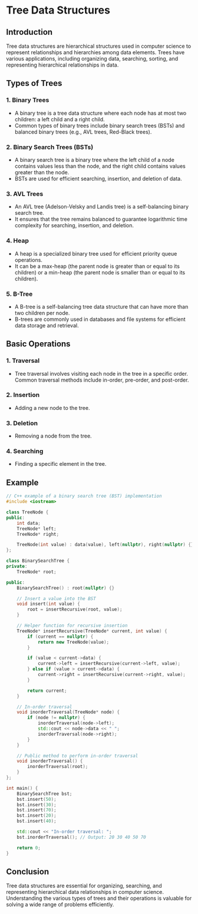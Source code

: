 # Tree Data Structures

## Introduction
Tree data structures are hierarchical structures used in computer science to represent relationships and hierarchies among data elements. Trees have various applications, including organizing data, searching, sorting, and representing hierarchical relationships in data.

## Types of Trees

### 1. Binary Trees
- A binary tree is a tree data structure where each node has at most two children: a left child and a right child.
- Common types of binary trees include binary search trees (BSTs) and balanced binary trees (e.g., AVL trees, Red-Black trees).

### 2. Binary Search Trees (BSTs)
- A binary search tree is a binary tree where the left child of a node contains values less than the node, and the right child contains values greater than the node.
- BSTs are used for efficient searching, insertion, and deletion of data.

### 3. AVL Trees
- An AVL tree (Adelson-Velsky and Landis tree) is a self-balancing binary search tree.
- It ensures that the tree remains balanced to guarantee logarithmic time complexity for searching, insertion, and deletion.

### 4. Heap
- A heap is a specialized binary tree used for efficient priority queue operations.
- It can be a max-heap (the parent node is greater than or equal to its children) or a min-heap (the parent node is smaller than or equal to its children).

### 5. B-Tree
- A B-tree is a self-balancing tree data structure that can have more than two children per node.
- B-trees are commonly used in databases and file systems for efficient data storage and retrieval.

## Basic Operations

### 1. Traversal
- Tree traversal involves visiting each node in the tree in a specific order. Common traversal methods include in-order, pre-order, and post-order.

### 2. Insertion
- Adding a new node to the tree.

### 3. Deletion
- Removing a node from the tree.

### 4. Searching
- Finding a specific element in the tree.

## Example

```cpp
// C++ example of a binary search tree (BST) implementation
#include <iostream>

class TreeNode {
public:
    int data;
    TreeNode* left;
    TreeNode* right;

    TreeNode(int value) : data(value), left(nullptr), right(nullptr) {}
};

class BinarySearchTree {
private:
    TreeNode* root;

public:
    BinarySearchTree() : root(nullptr) {}

    // Insert a value into the BST
    void insert(int value) {
        root = insertRecursive(root, value);
    }

    // Helper function for recursive insertion
    TreeNode* insertRecursive(TreeNode* current, int value) {
        if (current == nullptr) {
            return new TreeNode(value);
        }

        if (value < current->data) {
            current->left = insertRecursive(current->left, value);
        } else if (value > current->data) {
            current->right = insertRecursive(current->right, value);
        }

        return current;
    }

    // In-order traversal
    void inorderTraversal(TreeNode* node) {
        if (node != nullptr) {
            inorderTraversal(node->left);
            std::cout << node->data << " ";
            inorderTraversal(node->right);
        }
    }

    // Public method to perform in-order traversal
    void inorderTraversal() {
        inorderTraversal(root);
    }
};

int main() {
    BinarySearchTree bst;
    bst.insert(50);
    bst.insert(30);
    bst.insert(70);
    bst.insert(20);
    bst.insert(40);

    std::cout << "In-order traversal: ";
    bst.inorderTraversal(); // Output: 20 30 40 50 70

    return 0;
}

```

## Conclusion

Tree data structures are essential for organizing, searching, and representing hierarchical data relationships in computer science. Understanding the various types of trees and their operations is valuable for solving a wide range of problems efficiently.